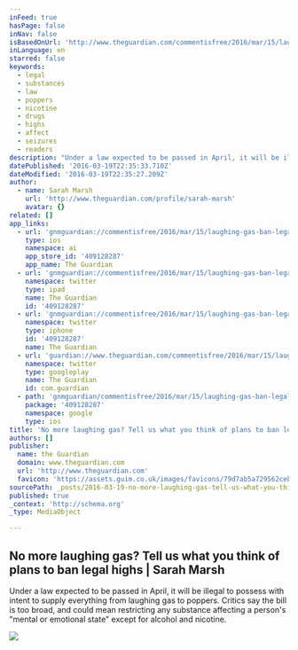 ```yaml
---
inFeed: true
hasPage: false
inNav: false
isBasedOnUrl: 'http://www.theguardian.com/commentisfree/2016/mar/15/laughing-gas-ban-legal-highs-law?CMP=Share_iOSApp_Other'
inLanguage: en
starred: false
keywords:
  - legal
  - substances
  - law
  - poppers
  - nicotine
  - drugs
  - highs
  - affect
  - seizures
  - readers
description: "Under a law expected to be passed in April, it will be illegal to possess with intent to supply everything from laughing gas to poppers. Critics say the bill is too broad, and could mean restricting any substance affecting a person's \"mental or emotional state\" except for alcohol and nicotine."
datePublished: '2016-03-19T22:35:33.710Z'
dateModified: '2016-03-19T22:35:27.209Z'
author:
  - name: Sarah Marsh
    url: 'http://www.theguardian.com/profile/sarah-marsh'
    avatar: {}
related: []
app_links:
  - url: 'gnmguardian://commentisfree/2016/mar/15/laughing-gas-ban-legal-highs-law?contenttype=Article&source=applinks'
    type: ios
    namespace: ai
    app_store_id: '409128287'
    app_name: The Guardian
  - url: 'gnmguardian://commentisfree/2016/mar/15/laughing-gas-ban-legal-highs-law?contenttype=Article&source=twitter'
    namespace: twitter
    type: ipad
    name: The Guardian
    id: '409128287'
  - url: 'gnmguardian://commentisfree/2016/mar/15/laughing-gas-ban-legal-highs-law?contenttype=Article&source=twitter'
    namespace: twitter
    type: iphone
    id: '409128287'
    name: The Guardian
  - url: 'guardian://www.theguardian.com/commentisfree/2016/mar/15/laughing-gas-ban-legal-highs-law'
    namespace: twitter
    type: googleplay
    name: The Guardian
    id: com.guardian
  - path: 'gnmguardian/commentisfree/2016/mar/15/laughing-gas-ban-legal-highs-law?contenttype=Article&source=google'
    package: '409128287'
    namespace: google
    type: ios
title: 'No more laughing gas? Tell us what you think of plans to ban legal highs | Sarah Marsh'
authors: []
publisher:
  name: the Guardian
  domain: www.theguardian.com
  url: 'http://www.theguardian.com'
  favicon: 'https://assets.guim.co.uk/images/favicons/79d7ab5a729562cebca9c6a13c324f0e/32x32.ico'
sourcePath: _posts/2016-03-19-no-more-laughing-gas-tell-us-what-you-think-of-plans-to-ban.md
published: true
_context: 'http://schema.org'
_type: MediaObject

---
```

<article style=""><h1>No more laughing gas? Tell us what you think of plans to ban legal highs | Sarah Marsh</h1><p>Under a law expected to be passed in April, it will be illegal to possess with intent to supply everything from laughing gas to poppers. Critics say the bill is too broad, and could mean restricting any substance affecting a person's "mental or emotional state" except for alcohol and nicotine.</p><img src="https://s3-us-west-2.amazonaws.com/the-grid-img/p/2b641308c33109336651c245f20ad122f4002ac7.jpg" /></article>